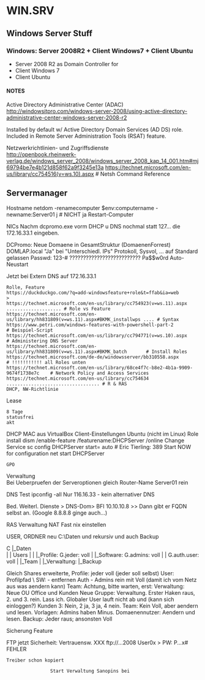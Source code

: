 # WIN.SRV
## Windows Server Stuff

### Windows: Server 2008R2 + Client Windows7 + Client Ubuntu

- Server 2008 R2 as Domain Controller for
- Client Windows 7
- Client Ubuntu



#### NOTES

Active Directory Administrative Center (ADAC)  
http://windowsitpro.com/windows-server-2008/using-active-directory-administrative-center-windows-server-2008-r2

Installed by default w/ Active Directory Domain Services (AD DS) role.  
Included in Remote Server Administration Tools (RSAT) feature.


Netzwerkrichtlinien- und Zugriffsdienste  
http://openbook.rheinwerk-verlag.de/windows_server_2008/windows_server_2008_kap_14_001.htm#mj69794be7e4b121d858f62a9f3245e13a
https://technet.microsoft.com/en-us/library/cc754516(v=ws.10).aspx		# Netsh Command Reference


Servermanager
------------------

Hostname
	netdom -renamecomputer $env:computername -newname:Server01
	j 					# NICHT ja
	Restart-Computer


NICs
	Nachm dcpromo.exe vorm DHCP u DNS nochmal statt 127... die 172.16.33.1 eingeben.


DCPromo:
	Neue Domaene in GesamtStruktur (DomaenenForrest)
	DOMLAP.local
	"Ja" bei "Unterschiedl. IPs"
	Protokoll, Sysvol, ... auf Standard gelassen
	Passwd: 123-# ?????????????????????????? Pa$$w0rd
	Auto-Neustart

Jetzt bei Extern DNS auf 172.16.33.1

	Rolle, Feature
	https://duckduckgo.com/?q=add-windowsfeature+role&t=ffab&ia=web
	>
	https://technet.microsoft.com/en-us/library/cc754923(v=ws.11).aspx .................... # Role vs Feature  
	https://technet.microsoft.com/en-us/library/hh831809(v=ws.11).aspx#BKMK_installwps .... # Syntax  
	https://www.petri.com/windows-features-with-powershell-part-2				# Beispiel-Script  
	https://technet.microsoft.com/en-us/library/cc794771(v=ws.10).aspx			# Administering DNS Server  
	https://technet.microsoft.com/en-us/library/hh831809(v=ws.11).aspx#BKMK_batch		# Install Roles  
	https://technet.microsoft.com/de-de/windowsserver/bb310558.aspx				# !!!!!!!!!!! all Roles unten  
	https://technet.microsoft.com/en-us/library/68ce4f7c-b8e2-4b1a-9909-9674f1738e7c 	# Network Policy and Access Services  
	https://technet.microsoft.com/en-us/library/cc754634 .................................. # R & RAS  
	DHCP, NW-Richtlinie  

Lease

	8 Tage  
	statusfrei  
	akt  

DHCP
	MAC aus VirtualBox Client-Einstellungen Ubuntu (nicht im Linux)
Role install
	dism /enable-feature /featurename:DHCPServer /online
Change Service
	sc config DHCPServer start= auto		# Eric Tierling: 389
Start NOW for configuration
	net start DHCPServer

	GPO
Verwaltung  
Bei Ueberpruefen der Serveroptionen gleich Router-Name Server01 rein

DNS
 Test
  ipconfig -all
  Nur 116.16.33 - kein alternativer DNS

Bed. Weiterl.
	Dienste > DNS-Dom> BFI 10.10.10.8 >> Dann gibt er FQDN selbst an.
	(Google 8.8.8.8 ginge auch...)

RAS
	Verwaltung
	NAT
	Fast nix einstellen

USER, ORDNER
	neu C:\Daten und rekursiv und auch Backup

C
 |_Daten	
 | | Users
 | | |_Profile: G.jeder:     voll
 | |_Software:  G.admins:    voll
 | |            G.auth.user: voll 
 | |_Team
 | |_Verwaltung: 
 |_Backup
   

Gleich Shares
	erweiterte, Profile: jeder voll (jeder soll selbst)
	User: 	Profilpfad \\
	SW: 	- entfernen Auth
			- Admins rein mit Voll (damit ich vom Netz aus was aendern kann)
	Team: 		Achtung, bitte warten, erst:
	Verwaltung: 	Neue OU Office und Kunden
	Neue Gruppe: 	Verwaltung. Erster Haken raus, 2. und 3. rein. Lass ich. Globaler User lauft nicht ab und (kann sich einloggen?)
	Kunden 3: 	Nein,  2 ja,  3 ja,  4 nein.
	Team:		Kein Voll, aber aendern und lesen.
	Vorlagen: 	Admins haben Minus. Domaenennutzer: Aendern und lesen.
	Backup: 	Jeder raus; ansonsten Voll

Sicherung Feature

FTP jetzt
	Sicherheit: Vertrauensw. XXX ftp://...2008
	User0x > PW: P...x#
FEHLER
	

	Treiber schon kopiert
	
					Start Verwaltung Sanopins bei
